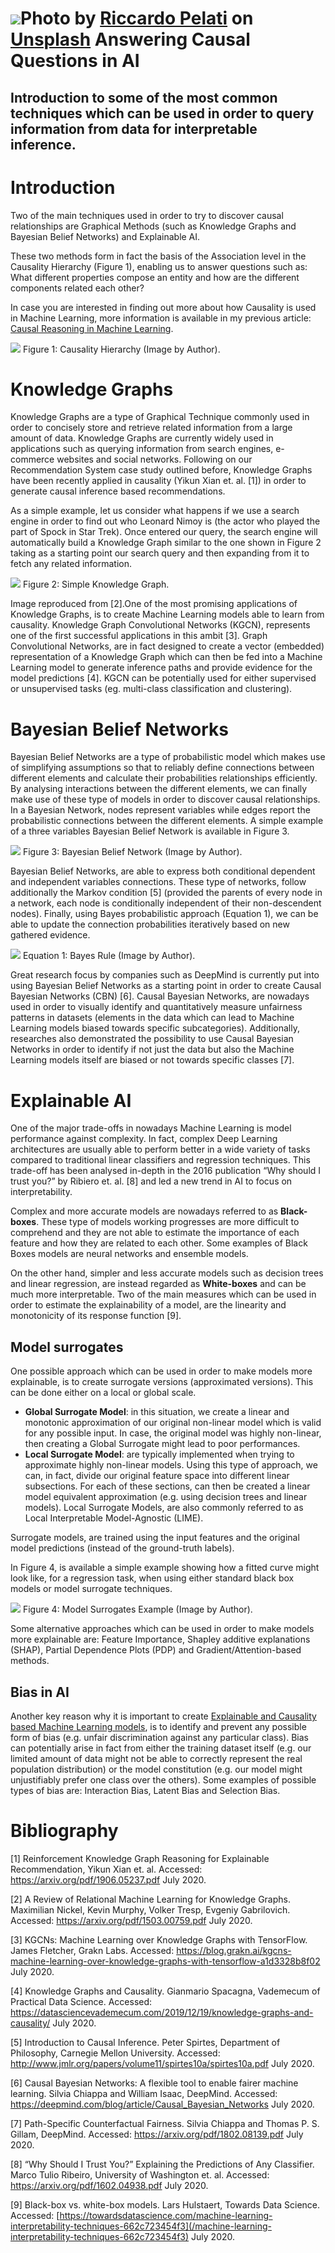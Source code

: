 ![](https://miro.medium.com/max/12000/0*lul13uAnQPPOuiII)Photo by [Riccardo Pelati](https://unsplash.com/@craig000?utm_source=medium&utm_medium=referral) on [Unsplash](https://unsplash.com?utm_source=medium&utm_medium=referral)
Answering Causal Questions in AI
================================

Introduction to some of the most common techniques which can be used in order to query information from data for interpretable inference.
-----------------------------------------------------------------------------------------------------------------------------------------

Introduction
============

Two of the main techniques used in order to try to discover causal relationships are Graphical Methods (such as Knowledge Graphs and Bayesian Belief Networks) and Explainable AI.

 These two methods form in fact the basis of the Association level in the Causality Hierarchy (Figure 1), enabling us to answer questions such as: What different properties compose an entity and how are the different components related each other?

In case you are interested in finding out more about how Causality is used in Machine Learning, more information is available in my previous article: [Causal Reasoning in Machine Learning](/causal-reasoning-in-machine-learning-4f2a6e32fde9).

![](https://miro.medium.com/max/1400/1*BTBExrtaTvtDJXZPEkTS4A.png)
Figure 1: Causality Hierarchy (Image by Author).

Knowledge Graphs
================

Knowledge Graphs are a type of Graphical Technique commonly used in order to concisely store and retrieve related information from a large amount of data. Knowledge Graphs are currently widely used in applications such as querying information from search engines, e-commerce websites and social networks. Following on our Recommendation System case study outlined before, Knowledge Graphs have been recently applied in causality (Yikun Xian et. al. [1]) in order to generate causal inference based recommendations.

As a simple example, let us consider what happens if we use a search engine in order to find out who Leonard Nimoy is (the actor who played the part of Spock in Star Trek). Once entered our query, the search engine will automatically build a Knowledge Graph similar to the one shown in Figure 2 taking as a starting point our search query and then expanding from it to fetch any related information.

![](https://miro.medium.com/max/1400/1*_TBPhusvzaI6EzTEf0Q3pw.png)
Figure 2: Simple Knowledge Graph.

 Image reproduced from [2].One of the most promising applications of Knowledge Graphs, is to create Machine Learning models able to learn from causality. Knowledge Graph Convolutional Networks (KGCN), represents one of the first successful applications in this ambit [3]. Graph Convolutional Networks, are in fact designed to create a vector (embedded) representation of a Knowledge Graph which can then be fed into a Machine Learning model to generate inference paths and provide evidence for the model predictions [4]. KGCN can be potentially used for either supervised or unsupervised tasks (eg. multi-class classification and clustering).

Bayesian Belief Networks
========================

Bayesian Belief Networks are a type of probabilistic model which makes use of simplifying assumptions so that to reliably define connections between different elements and calculate their probabilities relationships efficiently. By analysing interactions between the different elements, we can finally make use of these type of models in order to discover causal relationships. In a Bayesian Network, nodes represent variables while edges report the probabilistic connections between the different elements. A simple example of a three variables Bayesian Belief Network is available in Figure 3.

![](https://miro.medium.com/max/1400/1*-pp5solD3k3ayZgvFc_rww.png)
Figure 3: Bayesian Belief Network (Image by Author).

Bayesian Belief Networks, are able to express both conditional dependent and independent variables connections. These type of networks, follow additionally the Markov condition [5] (provided the parents of every node in a network, each node is conditionally independent of their non-descendent nodes). Finally, using Bayes probabilistic approach (Equation 1), we can be able to update the connection probabilities iteratively based on new gathered evidence.

![](https://miro.medium.com/max/1400/1*2gkfqaR2Ipc1IeByiGZhjA.png)
Equation 1: Bayes Rule (Image by Author).

Great research focus by companies such as DeepMind is currently put into using Bayesian Belief Networks as a starting point in order to create Causal Bayesian Networks (CBN) [6]. Causal Bayesian Networks, are nowadays used in order to visually identify and quantitatively measure unfairness patterns in datasets (elements in the data which can lead to Machine Learning models biased towards specific subcategories). Additionally, researches also demonstrated the possibility to use Causal Bayesian Networks in order to identify if not just the data but also the Machine Learning models itself are biased or not towards specific classes [7].

Explainable AI
==============

One of the major trade-offs in nowadays Machine Learning is model performance against complexity. In fact, complex Deep Learning architectures are usually able to perform better in a wide variety of tasks compared to traditional linear classifiers and regression techniques. This trade-off has been analysed in-depth in the 2016 publication “Why should I trust you?” by Ribiero et. al. [8] and led a new trend in AI to focus on interpretability.

Complex and more accurate models are nowadays referred to as **Black-boxes**. These type of models working progresses are more difficult to comprehend and they are not able to estimate the importance of each feature and how they are related to each other. Some examples of Black Boxes models are neural networks and ensemble models.

On the other hand, simpler and less accurate models such as decision trees and linear regression, are instead regarded as **White-boxes** and can be much more interpretable. Two of the main measures which can be used in order to estimate the explainability of a model, are the linearity and monotonicity of its response function [9].

Model surrogates
----------------

One possible approach which can be used in order to make models more explainable, is to create surrogate versions (approximated versions). This can be done either on a local or global scale.

* **Global Surrogate Model**: in this situation, we create a linear and monotonic approximation of our original non-linear model which is valid for any possible input. In case, the original model was highly non-linear, then creating a Global Surrogate might lead to poor performances.
* **Local Surrogate Model**: are typically implemented when trying to approximate highly non-linear models. Using this type of approach, we can, in fact, divide our original feature space into different linear subsections. For each of these sections, can then be created a linear model equivalent approximation (e.g. using decision trees and linear models). Local Surrogate Models, are also commonly referred to as Local Interpretable Model-Agnostic (LIME).

Surrogate models, are trained using the input features and the original model predictions (instead of the ground-truth labels).

In Figure 4, is available a simple example showing how a fitted curve might look like, for a regression task, when using either standard black box models or model surrogate techniques.

![](https://miro.medium.com/max/1400/1*1kO81cZLaMBQ4xMPkIlMAQ.png)
Figure 4: Model Surrogates Example (Image by Author).

Some alternative approaches which can be used in order to make models more explainable are: Feature Importance, Shapley additive explanations (SHAP), Partial Dependence Plots (PDP) and Gradient/Attention-based methods.

Bias in AI
----------

Another key reason why it is important to create [Explainable and Causality based Machine Learning models](/fair-and-explainable-machine-learning-25b802b00bec), is to identify and prevent any possible form of bias (e.g. unfair discrimination against any particular class). Bias can potentially arise in fact from either the training dataset itself (e.g. our limited amount of data might not be able to correctly represent the real population distribution) or the model constitution (e.g. our model might unjustifiably prefer one class over the others). Some examples of possible types of bias are: Interaction Bias, Latent Bias and Selection Bias.


Bibliography
============

[1] Reinforcement Knowledge Graph Reasoning for Explainable Recommendation, Yikun Xian et. al. Accessed: <https://arxiv.org/pdf/1906.05237.pdf> July 2020.

[2] A Review of Relational Machine Learning for Knowledge Graphs. Maximilian Nickel, Kevin Murphy, Volker Tresp, Evgeniy Gabrilovich. Accessed: <https://arxiv.org/pdf/1503.00759.pdf> July 2020.

[3] KGCNs: Machine Learning over Knowledge Graphs with TensorFlow. James Fletcher, Grakn Labs. Accessed: <https://blog.grakn.ai/kgcns-machine-learning-over-knowledge-graphs-with-tensorflow-a1d3328b8f02> July 2020.

[4] Knowledge Graphs and Causality. Gianmario Spacagna, Vademecum of Practical Data Science. Accessed: <https://datasciencevademecum.com/2019/12/19/knowledge-graphs-and-causality/> July 2020.

[5] Introduction to Causal Inference. Peter Spirtes, Department of Philosophy, Carnegie Mellon University. Accessed: <http://www.jmlr.org/papers/volume11/spirtes10a/spirtes10a.pdf> July 2020.

[6] Causal Bayesian Networks: A flexible tool to enable fairer machine learning. Silvia Chiappa and William Isaac, DeepMind. Accessed: <https://deepmind.com/blog/article/Causal_Bayesian_Networks> July 2020.

[7] Path-Specific Counterfactual Fairness. Silvia Chiappa and Thomas P. S. Gillam, DeepMind. Accessed: <https://arxiv.org/pdf/1802.08139.pdf> July 2020.

[8] “Why Should I Trust You?” Explaining the Predictions of Any Classifier. Marco Tulio Ribeiro, University of Washington et. al. Accessed: <https://arxiv.org/pdf/1602.04938.pdf> July 2020.

[9] Black-box vs. white-box models. Lars Hulstaert, Towards Data Science. Accessed: [https://towardsdatascience.com/machine-learning-interpretability-techniques-662c723454f3](/machine-learning-interpretability-techniques-662c723454f3) July 2020.



